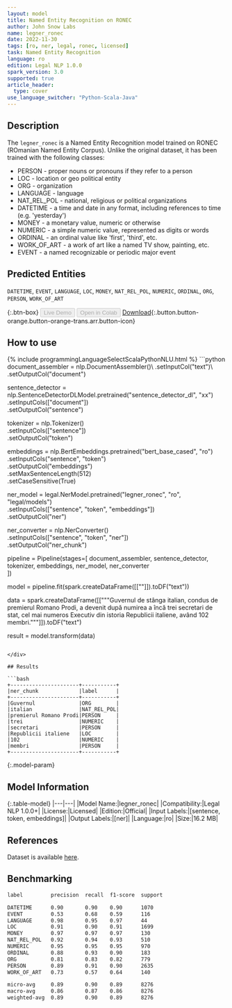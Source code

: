 ```yaml
---
layout: model
title: Named Entity Recognition on RONEC
author: John Snow Labs
name: legner_ronec
date: 2022-11-30
tags: [ro, ner, legal, ronec, licensed]
task: Named Entity Recognition
language: ro
edition: Legal NLP 1.0.0
spark_version: 3.0
supported: true
article_header:
  type: cover
use_language_switcher: "Python-Scala-Java"
---
```


## Description

The `legner_ronec` is a Named Entity Recognition model trained on RONEC (ROmanian Named Entity Corpus). Unlike the original dataset, it has been trained with the following classes:

- PERSON - proper nouns or pronouns if they refer to a person
- LOC - location or geo political entity
- ORG - organization
- LANGUAGE - language
- NAT_REL_POL - national, religious or political organizations
- DATETIME - a time and date in any format, including references to time (e.g. 'yesterday')
- MONEY - a monetary value, numeric or otherwise
- NUMERIC - a simple numeric value, represented as digits or words
- ORDINAL - an ordinal value like 'first', 'third', etc.
- WORK_OF_ART - a work of art like a named TV show, painting, etc.
- EVENT - a named recognizable or periodic major event

## Predicted Entities

`DATETIME`, `EVENT`, `LANGUAGE`, `LOC`, `MONEY`, `NAT_REL_POL`, `NUMERIC`, `ORDINAL`, `ORG`, `PERSON`, `WORK_OF_ART`

{:.btn-box}
<button class="button button-orange" disabled>Live Demo</button>
<button class="button button-orange" disabled>Open in Colab</button>
[Download](https://s3.amazonaws.com/auxdata.johnsnowlabs.com/legal/models/legner_ronec_ro_1.0.0_3.0_1669842840646.zip){:.button.button-orange.button-orange-trans.arr.button-icon}

## How to use



<div class="tabs-box" markdown="1">
{% include programmingLanguageSelectScalaPythonNLU.html %}
```python
document_assembler = nlp.DocumentAssembler()\
    .setInputCol("text")\
    .setOutputCol("document")

sentence_detector = nlp.SentenceDetectorDLModel.pretrained("sentence_detector_dl", "xx")\
    .setInputCols(["document"])\
    .setOutputCol("sentence")

tokenizer = nlp.Tokenizer()\
    .setInputCols(["sentence"])\
    .setOutputCol("token")

embeddings = nlp.BertEmbeddings.pretrained("bert_base_cased", "ro")\
    .setInputCols("sentence", "token")\
    .setOutputCol("embeddings")\
    .setMaxSentenceLength(512)\
    .setCaseSensitive(True)

ner_model = legal.NerModel.pretrained("legner_ronec", "ro", "legal/models")\
    .setInputCols(["sentence", "token", "embeddings"])\
    .setOutputCol("ner")

ner_converter = nlp.NerConverter()\
    .setInputCols(["sentence", "token", "ner"])\
    .setOutputCol("ner_chunk")

pipeline = Pipeline(stages=[
    document_assembler,
    sentence_detector,
    tokenizer,
    embeddings,
    ner_model,
    ner_converter   
    ])

model = pipeline.fit(spark.createDataFrame([[""]]).toDF("text"))

data = spark.createDataFrame([["""Guvernul de stânga italian, condus de premierul Romano Prodi, a devenit după numirea a încă trei secretari de stat, cel mai numeros Executiv din istoria Republicii italiene, având 102 membri."""]]).toDF("text")

result = model.transform(data)
```

</div>

## Results

```bash
+----------------------+-----------+
|ner_chunk             |label      |
+----------------------+-----------+
|Guvernul              |ORG        |
|italian               |NAT_REL_POL|
|premierul Romano Prodi|PERSON     |
|trei                  |NUMERIC    |
|secretari             |PERSON     |
|Republicii italiene   |LOC        |
|102                   |NUMERIC    |
|membri                |PERSON     |
+----------------------+-----------+
```

{:.model-param}
## Model Information

{:.table-model}
|---|---|
|Model Name:|legner_ronec|
|Compatibility:|Legal NLP 1.0.0+|
|License:|Licensed|
|Edition:|Official|
|Input Labels:|[sentence, token, embeddings]|
|Output Labels:|[ner]|
|Language:|ro|
|Size:|16.2 MB|

## References

Dataset is available [here](https://github.com/dumitrescustefan/ronec).

## Benchmarking

```bash
label         precision  recall  f1-score  support

DATETIME      0.90       0.90    0.90      1070
EVENT         0.53       0.68    0.59      116
LANGUAGE      0.98       0.95    0.97      44
LOC           0.91       0.90    0.91      1699
MONEY         0.97       0.97    0.97      130
NAT_REL_POL   0.92       0.94    0.93      510
NUMERIC       0.95       0.95    0.95      970
ORDINAL       0.88       0.93    0.90      183
ORG           0.81       0.83    0.82      779
PERSON        0.89       0.91    0.90      2635
WORK_OF_ART   0.73       0.57    0.64      140

micro-avg     0.89       0.90    0.89      8276
macro-avg     0.86       0.87    0.86      8276
weighted-avg  0.89       0.90    0.89      8276
```